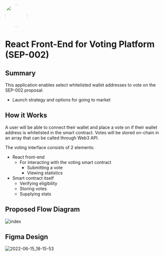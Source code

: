 <img src="https://user-images.githubusercontent.com/33762147/155625647-55c69f06-e0ea-44a8-a425-7aa086c329c5.png" style="border-radius:50%;width:72px;">

# React Front-End for Voting Platform (SEP-002)

## Summary

This application enables select whitelisted wallet addresses to vote on the SEP-002 proposal:
* Launch strategy and options for going to market

## How it Works

A user will be able to connect their wallet and place a vote on if their wallet address is whitelisted in the smart contract. Votes will be stored on-chain in an array that can be called through Web3 API.

The voting interface consists of 2 elements:

* React front-end
  *  For interacting with the voting smart contract
     * Submitting a vote
     * Viewing statistics
* Smart contract itself
  * Verifying eligibility 
  * Storing votes
  * Supplying stats

## Proposed Flow Diagram

![index](https://user-images.githubusercontent.com/33762147/169864155-b5f425c1-09fd-4cbf-bc4c-1fd437cbfe97.png)

## Figma Design

![2022-06-15_18-15-53](https://user-images.githubusercontent.com/33762147/173963247-a91c26a9-c0fe-482b-ac37-f6dce3f24001.jpg)

